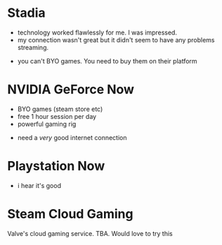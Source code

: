 # Stadia

+ technology worked flawlessly for me. I was impressed.
+ my connection wasn't great but it didn't seem to have any problems streaming.
- you can't BYO games. You need to buy them on their platform

# NVIDIA GeForce Now

+ BYO games (steam store etc)
+ free 1 hour session per day
+ powerful gaming rig
- need a _very_ good internet connection

# Playstation Now

+ i hear it's good

# Steam Cloud Gaming

Valve's cloud gaming service. TBA. Would love to try this